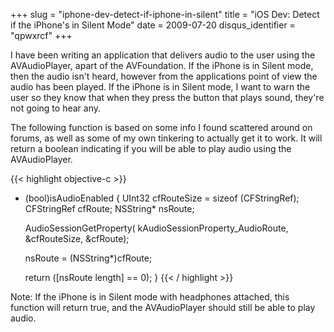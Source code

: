 +++
slug = "iphone-dev-detect-if-iphone-in-silent"
title = "iOS Dev: Detect if the iPhone's in Silent Mode"
date = 2009-07-20
disqus_identifier = "qpwxrcf"
+++

I have been writing an application that delivers audio to the user using the AVAudioPlayer, apart of the AVFoundation. If the iPhone is in Silent mode, then the audio isn't heard, however from the applications point of view the audio has been played. If the iPhone is in Silent mode, I want to warn the user so they know that when they press the button that plays sound, they're not going to hear any.

The following function is based on some info I found scattered around on forums, as well as some of my own tinkering to actually get it to work. It will return a boolean indicating if you will be able to play audio using the AVAudioPlayer.

{{< highlight objective-c >}}
- (bool)isAudioEnabled {
    UInt32 cfRouteSize = sizeof (CFStringRef);
    CFStringRef cfRoute;
    NSString* nsRoute;

    AudioSessionGetProperty(
        kAudioSessionProperty_AudioRoute,
        &cfRouteSize,
        &cfRoute);

    nsRoute = (NSString*)cfRoute;

    return ([nsRoute length] == 0);
}
{{< / highlight >}}

Note: If the iPhone is in Silent mode with headphones attached, this function will return true, and the AVAudioPlayer should still be able to play audio.
